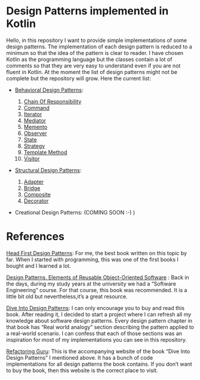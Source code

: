 # Design Patterns implemented in Kotlin

Hello, 
in this repository I want to provide simple implementations of some design patterns. The implementation of each design pattern is
reduced to a minimum so that the idea of the pattern is clear to reader. I have chosen Kotlin as the programming language but the
classes contain a lot of comments so that they are very easy to understand even if you are not fluent in Kotlin. At the moment the
list of design patterns might not be complete but the repository will grow. 
Here the current list: 
- [Behavioral Design Patterns](https://github.com/CelikAbdullah/design-patterns-in-kotlin/tree/main/behavioraldesignpattern): 
  1. [Chain Of Responsibility](https://github.com/CelikAbdullah/design-patterns-in-kotlin/tree/main/behavioraldesignpattern/chainofresponsibility)
  2. [Command](https://github.com/CelikAbdullah/design-patterns-in-kotlin/tree/main/behavioraldesignpattern/command)
  3. [Iterator](https://github.com/CelikAbdullah/design-patterns-in-kotlin/tree/main/behavioraldesignpattern/iterator)
  4. [Mediator](https://github.com/CelikAbdullah/design-patterns-in-kotlin/tree/main/behavioraldesignpattern/mediator)
  5. [Memento](https://github.com/CelikAbdullah/design-patterns-in-kotlin/tree/main/behavioraldesignpattern/memento)
  6. [Observer](https://github.com/CelikAbdullah/design-patterns-in-kotlin/tree/main/behavioraldesignpattern/observer)
  7. [State](https://github.com/CelikAbdullah/design-patterns-in-kotlin/tree/main/behavioraldesignpattern/state)
  8. [Strategy](https://github.com/CelikAbdullah/design-patterns-in-kotlin/tree/main/behavioraldesignpattern/strategy)
  9. [Template Method](https://github.com/CelikAbdullah/design-patterns-in-kotlin/tree/main/behavioraldesignpattern/template)
  10. [Visitor](https://github.com/CelikAbdullah/design-patterns-in-kotlin/tree/main/behavioraldesignpattern/visitor)

- [Structural Design Patterns](https://github.com/CelikAbdullah/design-patterns-in-kotlin/tree/main/structuraldesignpattern): 
  1. [Adapter](https://github.com/CelikAbdullah/design-patterns-in-kotlin/tree/main/structuraldesignpattern/adapter)
  2. [Bridge](https://github.com/CelikAbdullah/design-patterns-in-kotlin/tree/main/structuraldesignpattern/bridge)
  3. [Composite](https://github.com/CelikAbdullah/design-patterns-in-kotlin/tree/main/structuraldesignpattern/composite)
  4. [Decorator](https://github.com/CelikAbdullah/design-patterns-in-kotlin/tree/main/structuraldesignpattern/decorator)

- Creational Design Patterns: (COMING SOON :-) ) 

# References 
[Head First Design Patterns](https://www.oreilly.com/library/view/head-first-design/0596007124/): 
For me, the best book written on this topic by far. When I started with programming, this was one 
of the first books I bought and I learned a lot.

[Design Patterns. Elements of Reusable Object-Oriented Software](https://www.amazon.de/Patterns-Elements-Reusable-Object-Oriented-Software/dp/0201633612) : Back in the days, during my study years at the university we had a “Software Engineering” course. For that course, this book was recommended. It is a little bit old but nevertheless,it’s a great resource.

[Dive Into Design Patterns](https://refactoring.guru/design-patterns/book): I can only encourage you to buy and read this book. After reading it, I decided to start a project where I can refresh all my knowledge about software design patterns. Every design pattern chapter in that book has “Real
world analogy” section describing the pattern applied to a real-world scenario. I can confess that each of those sections was
an inspiration for most of my implementations you can see in this repository.

[Refactoring Guru](https://refactoring.guru/): This is the accompanying website of the book “Dive Into Design Patterns” I mentioned above. It has a bunch of code implementations for all design patterns the book contains. If you don’t want to buy the book, then this website is the
correct place to visit.
